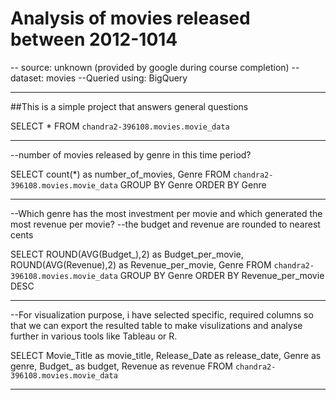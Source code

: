 # Analysis of movies released between 2012-1014 

-- source: unknown (provided by google during course completion)
--dataset: movies
--Queried using: BigQuery

------------------------------------------------------------------------------------------------------------------
##This is a simple project that answers general questions

SELECT *
FROM `chandra2-396108.movies.movie_data`

--------------------------------------------------------------------------------------------------------------------

--number of movies released by genre in this time period?

SELECT count(*) as number_of_movies,
      Genre
FROM `chandra2-396108.movies.movie_data`
GROUP BY Genre
ORDER BY Genre

------------------------------------------------------------------------------------------------------------------------
--Which genre has the most investment per movie and which generated the most revenue per movie?
--the budget and revenue are rounded to nearest cents

SELECT  ROUND(AVG(Budget_),2) as Budget_per_movie,
        ROUND(AVG(Revenue),2) as Revenue_per_movie,
        Genre
FROM `chandra2-396108.movies.movie_data`
GROUP BY Genre
ORDER BY Revenue_per_movie DESC 

----------------------------------------------------------------------------------------------------------------------------

--For visualization purpose, i have selected specific, required columns so that we can export the resulted table to make visulizations and analyse further in various tools like Tableau or R.

SELECT Movie_Title as movie_title,
      Release_Date as release_date,
      Genre as genre,
      Budget_ as budget,
      Revenue as revenue
FROM `chandra2-396108.movies.movie_data`

---------------------------------------------------------------------------------------------------------------

